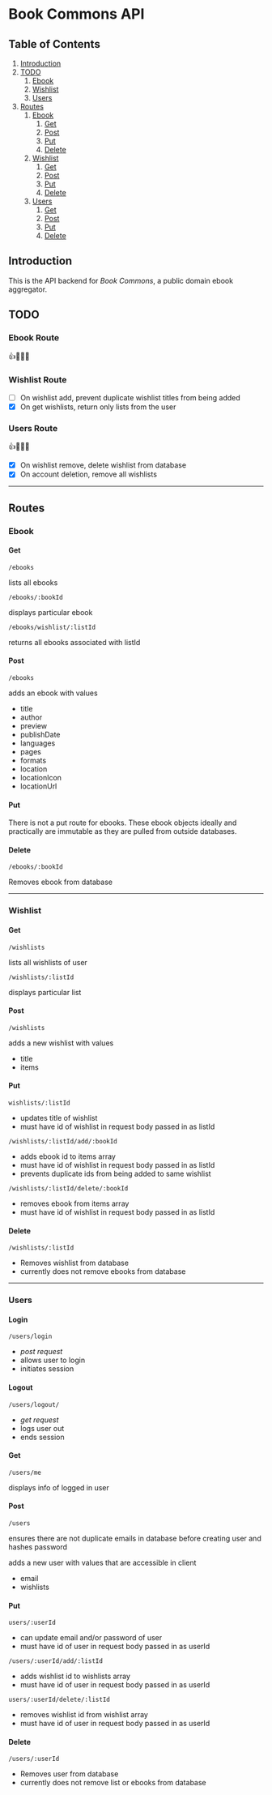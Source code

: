 # Book Commons API

## Table of Contents

1. [Introduction](#introduction)
2. [TODO](#todo)
    1. [Ebook](#todoEbook)
    2. [Wishlist](#todoWishlist)
    3. [Users](#todoUsers)
3. [Routes](#routes)
	1. [Ebook](#routeEbook)
		1. [Get](#ebookGet)
		2. [Post](#ebookPost)
		3. [Put](#ebookPut)
		4. [Delete](#ebookDelete)
	2. [Wishlist](#routeWishlist)
		1. [Get](#wishlistGet)
		2. [Post](#wishlistPost)
		3. [Put](#wishlistPut)
		4. [Delete](#wishlistDelete)
	1. [Users](#routeUsers)
		1. [Get](#usersGet)
		2. [Post](#usersPost)
		3. [Put](#usersPut)
		4. [Delete](#usersDelete)

## Introduction <a name="introduction"></a>

This is the API backend for *Book Commons*, a public domain ebook aggregator.

## TODO <a name="todo"></a>

### Ebook Route <a name="todoEbook"></a>
:+1::tada::musical_note::confetti_ball:

### Wishlist Route <a name="todoWishlist"></a>
- [ ] On wishlist add, prevent duplicate wishlist titles from being added
- [x] On get wishlists, return only lists from the user

### Users Route <a name="todoUsers"></a>
:+1::tada::musical_note::confetti_ball:
- [x] On wishlist remove, delete wishlist from database
- [x] On account deletion, remove all wishlists

-----------
## Routes <a name="routes"></a>

### Ebook <a name="routeEbook"></a>

#### Get <a name="ebookGet"></a>
`/ebooks`

lists all ebooks

`/ebooks/:bookId`

displays particular ebook

`/ebooks/wishlist/:listId`

returns all ebooks associated with listId

#### Post <a name="ebookPost"></a>
`/ebooks`

adds an ebook with values
- title
- author
- preview
- publishDate
- languages
- pages
- formats
- location
- locationIcon
- locationUrl

#### Put <a name="ebookPut"></a>
There is not a put route for ebooks. These ebook objects ideally and practically are immutable as they are pulled from outside databases.

#### Delete <a name="ebookDelete"></a>
`/ebooks/:bookId`

Removes ebook from database

-----------

### Wishlist <a name="routeWishlist"></a>

#### Get <a name="wishlistGet"></a>
`/wishlists`

lists all wishlists of user

`/wishlists/:listId`

displays particular list

#### Post <a name="wishlistPost"></a>
`/wishlists`

adds a new wishlist with values
- title
- items


#### Put <a name="wishlistPut"></a>
`wishlists/:listId`

- updates title of wishlist
- must have id of wishlist in request body passed in as listId

`/wishlists/:listId/add/:bookId`

- adds ebook id to items array
- must have id of wishlist in request body passed in as listId
- prevents duplicate ids from being added to same wishlist

`/wishlists/:listId/delete/:bookId`

- removes ebook from items array
- must have id of wishlist in request body passed in as listId


#### Delete <a name="wishlistDelete"></a>
`/wishlists/:listId`

- Removes wishlist from database
- currently does not remove ebooks from database

----------
### Users <a name="routeUsers"></a>

#### Login <a name="usersLogin"></a>
`/users/login`

- *post request*
- allows user to login
- initiates session

#### Logout <a name="usersLogout"></a>
`/users/logout/`

- *get request*
- logs user out
- ends session

#### Get <a name="usersGet"></a>
`/users/me` 

displays info of logged in user

#### Post <a name="usersPost"></a>
`/users`

ensures there are not duplicate emails in database before creating user
and hashes password

adds a new user with values that are accessible in client
- email
- wishlists


#### Put <a name="usersPut"></a>
`users/:userId`

- can update email and/or password of user
- must have id of user in request body passed in as userId

`/users/:userId/add/:listId`

- adds wishlist id to wishlists array
- must have id of user in request body passed in as userId

`users/:userId/delete/:listId`
- removes wishlist id from wishlist array
- must have id of user in request body passed in as userId


#### Delete <a name="usersDelete"></a>
`/users/:userId`

- Removes user from database
- currently does not remove list or ebooks from database
